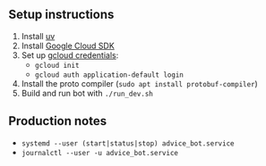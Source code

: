 ## Setup instructions

1. Install [uv](https://docs.astral.sh/uv/)
2. Install [Google Cloud SDK](https://cloud.google.com/sdk/docs/install-sdk)
3. Set up [gcloud credentials](https://cloud.google.com/docs/authentication/provide-credentials-adc):
    * `gcloud init`
    * `gcloud auth application-default login`
4. Install the proto compiler (`sudo apt install protobuf-compiler`)
5. Build and run bot with `./run_dev.sh`

## Production notes

* `systemd --user (start|status|stop) advice_bot.service`
* `journalctl --user -u advice_bot.service`
